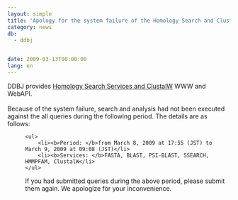 ```yaml
---
layout: simple
title: 'Apology for the system failure of the Homology Search and ClustalW'
category: news
db:
  - ddbj


date: 2009-03-13T00:00:00
lang: en
---
```


<html>DDBJ provides <a href="/searh/top-e.html" target="_blank">Homology Search Services and ClustalW</a> WWW and WebAPI.<br><br>Because of the system failure, search and analysis had not been executed against the all queries during the following period. The details are as follows:<dd>

    <ul>
        <li><b>Period: </b>from March 8, 2009 at 17:55 (JST) to March 9, 2009 at 09:08 (JST)</li>
        <li><b>Services: </b>FASTA, BLAST, PSI-BLAST, SSEARCH, HMMPFAM, ClustalW</li>
    </ul>
</dd>
<dd>If you had submitted queries during the above period, please submit them again. We apologize for your inconvenience.</dd>
</html>
